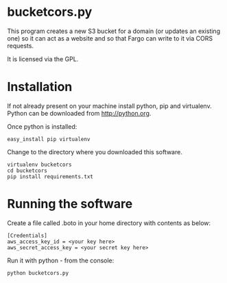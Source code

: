bucketcors.py
============

This program creates a new S3 bucket for a domain (or updates an existing one) so 
it can act as a website and so that Fargo can write to it via CORS requests.

It is licensed via the GPL. 

Installation
============

If not already present on your machine install python, pip and virtualenv.
Python can be downloaded from <http://python.org>.

Once python is installed:

    easy_install pip virtualenv

Change to the directory where you downloaded this software.

    virtualenv bucketcors 
    cd bucketcors 
    pip install requirements.txt

Running the software
====================

Create a file called .boto in your home directory with contents as below:


	[Credentials]
	aws_access_key_id = <your key here>
	aws_secret_access_key = <your secret key here>

Run it with python - from the console:
    
    python bucketcors.py

